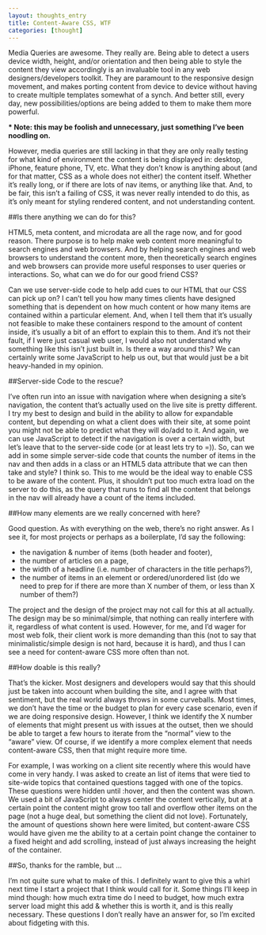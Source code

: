 ```yaml
---
layout: thoughts_entry
title: Content-Aware CSS, WTF
categories: [thought]
---
```


Media Queries are awesome. They really are. Being able to detect a users device width, height, and/or orientation and then being able to style the content they view accordingly is an invaluable tool in any web designers/developers toolkit. They are paramount to the responsive design movement, and makes porting content from device to device without having to create multiple templates somewhat of a synch. And better still, every day, new possibilities/options are being added to them to make them more powerful.

__* Note: this may be foolish and unnecessary, just something I’ve been noodling on.__

However, media queries are still lacking in that they are only really testing for what kind of environment the content is being displayed in: desktop, iPhone, feature phone, TV, etc. What they don’t know is anything about (and for that matter, CSS as a whole does not either) the content itself. Whether it’s really long, or if there are lots of nav items, or anything like that. And, to be fair, this isn’t a failing of CSS, it was never really intended to do this, as it’s only meant for styling rendered content, and not understanding content.

##Is there anything we can do for this?

HTML5, meta content, and microdata are all the rage now, and for good reason. There purpose is to help make web content more meaningful to search engines and web browsers. And by helping search engines and web browsers to understand the content more, then theoretically search engines and web browsers can provide more useful responses to user queries or interactions. So, what can we do for our good friend CSS?

Can we use server-side code to help add cues to our HTML that our CSS can pick up on? I can’t tell you how many times clients have designed something that is dependent on how much content or how many items are contained within a particular element. And, when I tell them that it’s usually not feasible to make these containers respond to the amount of content inside, it’s usually a bit of an effort to explain this to them. And it’s not their fault, if I were just casual web user, I would also not understand why something like this isn’t just built in. Is there a way around this? We can certainly write some JavaScript to help us out, but that would just be a bit heavy-handed in my opinion.

##Server-side Code to the rescue?

I’ve often run into an issue with navigation where when designing a site’s navigation, the content that’s actually used on the live site is pretty different. I try my best to design and build in the ability to allow for expandable content, but depending on what a client does with their site, at some point you might not be able to predict what they will do/add to it. And again, we can use JavaScript to detect if the navigation is over a certain width, but let’s leave that to the server-side code (or at least lets try to =)). So, can we add in some simple server-side code that counts the number of items in the nav and then adds in a class or an HTML5 data attribute that we can then take and style? I think so. This to me would be the ideal way to enable CSS to be aware of the content. Plus, it shouldn’t put too much extra load on the server to do this, as the query that runs to find all the content that belongs in the nav will already have a count of the items included.

##How many elements are we really concerned with here?

Good question. As with everything on the web, there’s no right answer. As I see it, for most projects or perhaps as a boilerplate, I’d say the following:

- the navigation & number of items (both header and footer),
- the number of articles on a page,
- the width of a headline (i.e. number of characters in the title perhaps?),
- the number of items in an element or ordered/unordered list (do we need to prep for if there are more than X number of them, or less than X number of them?)

The project and the design of the project may not call for this at all actually. The design may be so minimal/simple, that nothing can really interfere with it, regardless of what content is used. However, for me, and I’d wager for most web folk, their client work is more demanding than this (not to say that minimalistic/simple design is not hard, because it is hard), and thus I can see a need for content-aware CSS more often than not.

##How doable is this really?

That’s the kicker. Most designers and developers would say that this should just be taken into account when building the site, and I agree with that sentiment, but the real world always throws in some curveballs. Most times, we don’t have the time or the budget to plan for every case scenario, even if we are doing responsive design. However, I think we identify the X number of elements that might present us with issues at the outset, then we should be able to target a few hours to iterate from the “normal” view to the “aware” view. Of course, if we identify a more complex element that needs content-aware CSS, then that might require more time.

For example, I was working on a client site recently where this would have come in very handy. I was asked to create an list of items that were tied to site-wide topics that contained questions tagged with one of the topics. These questions were hidden until :hover, and then the content was shown. We used a bit of JavaScript to always center the content vertically, but at a certain point the content might grow too tall and overflow other items on the page (not a huge deal, but something the client did not love). Fortunately, the amount of questions shown here were limited, but content-aware CSS would have given me the ability to at a certain point change the container to a fixed height and add scrolling, instead of just always increasing the height of the container.

##So, thanks for the ramble, but …

I’m not quite sure what to make of this. I definitely want to give this a whirl next time I start a project that I think would call for it. Some things I’ll keep in mind though: how much extra time do I need to budget, how much extra server load might this add & whether this is worth it, and is this really necessary. These questions I don’t really have an answer for, so I’m excited about fidgeting with this.